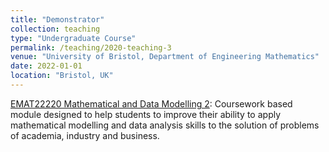 ```yaml
---
title: "Demonstrator"
collection: teaching
type: "Undergraduate Course"
permalink: /teaching/2020-teaching-3
venue: "University of Bristol, Department of Engineering Mathematics"
date: 2022-01-01
location: "Bristol, UK"
---
```


[EMAT22220 Mathematical and Data Modelling 2](https://www.bris.ac.uk/unit-programme-catalogue/UnitDetails.jsa?ayrCode=21/22&unitCode=EMAT22220): Coursework based module designed to help students to improve their ability to apply mathematical modelling and data analysis skills to the solution of problems of academia, industry and business. 
